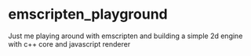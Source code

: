 # emscripten_playground
Just me playing around with emscripten and building a simple 2d engine with c++ core and javascript renderer
